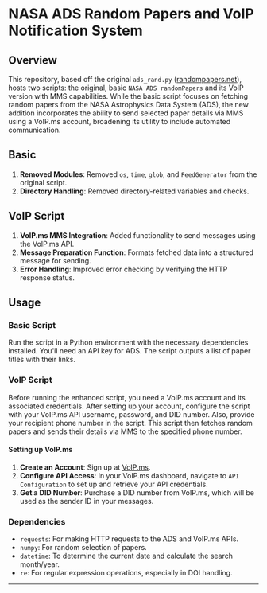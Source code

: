 # NASA ADS Random Papers and VoIP Notification System

## Overview
This repository, based off the original `ads_rand.py` ([randompapers.net](http://randompapers.net)), hosts two scripts: the original, basic `NASA ADS randomPapers` and its VoIP version with MMS capabilities. While the basic script focuses on fetching random papers from the NASA Astrophysics Data System (ADS), the new addition incorporates the ability to send selected paper details via MMS using a VoIP.ms account, broadening its utility to include automated communication.

## Basic 
1. **Removed Modules**: Removed `os`, `time`, `glob`, and `FeedGenerator` from the original script.
2. **Directory Handling**: Removed directory-related variables and checks.

## VoIP Script
1. **VoIP.ms MMS Integration**: Added functionality to send messages using the VoIP.ms API.
2. **Message Preparation Function**: Formats fetched data into a structured message for sending.
3. **Error Handling**: Improved error checking by verifying the HTTP response status.

## Usage

### Basic Script
Run the script in a Python environment with the necessary dependencies installed. You'll need an API key for ADS. The script outputs a list of paper titles with their links.

### VoIP Script
Before running the enhanced script, you need a VoIP.ms account and its associated credentials. After setting up your account, configure the script with your VoIP.ms API username, password, and DID number. Also, provide your recipient phone number in the script. This script then fetches random papers and sends their details via MMS to the specified phone number.

#### Setting up VoIP.ms
1. **Create an Account**: Sign up at [VoIP.ms](https://voip.ms/).
2. **Configure API Access**: In your VoIP.ms dashboard, navigate to `API Configuration` to set up and retrieve your API credentials.
3. **Get a DID Number**: Purchase a DID number from VoIP.ms, which will be used as the sender ID in your messages.

### Dependencies

- `requests`: For making HTTP requests to the ADS and VoIP.ms APIs.
- `numpy`: For random selection of papers.
- `datetime`: To determine the current date and calculate the search month/year.
- `re`: For regular expression operations, especially in DOI handling.

---